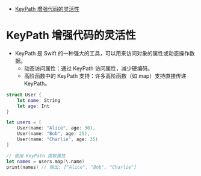 <!-- @import "[TOC]" {cmd="toc" depthFrom=1 depthTo=6 orderedList=false} -->

<!-- code_chunk_output -->

- [KeyPath 增强代码的灵活性](#keypath-增强代码的灵活性)

<!-- /code_chunk_output -->

# KeyPath 增强代码的灵活性

- KeyPath 是 Swift 的一种强大的工具，可以用来访问对象的属性或动态操作数据。
  - 动态访问属性：通过  KeyPath 访问属性，减少硬编码。
  - 高阶函数中的 KeyPath 支持：许多高阶函数（如 map）支持直接传递 KeyPath。

```swift
struct User {
    let name: String
    let age: Int
}

let users = [
    User(name: "Alice", age: 30),
    User(name: "Bob", age: 25),
    User(name: "Charlie", age: 35)
]

// 使用 KeyPath 提取属性
let names = users.map(\.name)
print(names) // 输出: ["Alice", "Bob", "Charlie"]
```